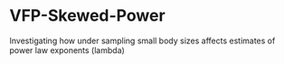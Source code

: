 # VFP-Skewed-Power
Investigating how under sampling small body sizes affects estimates of power law exponents (lambda)
